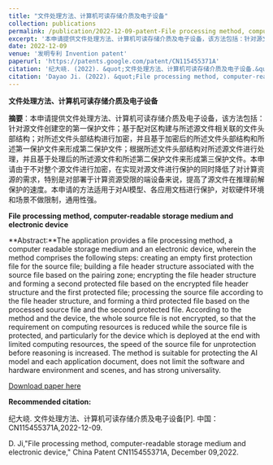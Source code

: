 ```yaml
---
title: "文件处理方法、计算机可读存储介质及电子设备"
collection: publications
permalink: /publication/2022-12-09-patent-File processing method, computer-readable storage medium and electronic device-number-16
excerpt: '本申请提供文件处理方法、计算机可读存储介质及电子设备，该方法包括：针对源文件创建空的第一保护文件；基于配对区构建与所述源文件相关联的文件头部结构；对所述文件头部结构进行加密，并且基于加密后的所述文件头部结构和所述第一保护文件来形成第二保护文件；根据所述文件头部结构对所述源文件进行处理，并且基于处理后的所述源文件和所述第二保护文件来形成第三保护文件。本申请由于不对整个源文件进行加密，在实现对源文件进行保护的同时降低了对计算资源的需求，特别是对部署于计算资源受限的端设备来说，提高了源文件在推理前解保护的速度。本申请的方法适用于对AI模型、各应用文档进行保护，对软硬件环境和场景不做限制，通用性强.'
date: 2022-12-09
venue: '发明专利 Invention patent'
paperurl: 'https://patents.google.com/patent/CN115455371A'
citation: '纪大峣. (2022). &quot;文件处理方法、计算机可读存储介质及电子设备.&quot; <i>专利</i>. CN115455371A.'
citation: 'Dayao Ji. (2022). &quot;File processing method, computer-readable storage medium and electronic device.&quot; <i>China patent</i>. CN115455371A.'
---
```

**文件处理方法、计算机可读存储介质及电子设备**

**摘要**：本申请提供文件处理方法、计算机可读存储介质及电子设备，该方法包括：针对源文件创建空的第一保护文件；基于配对区构建与所述源文件相关联的文件头部结构；对所述文件头部结构进行加密，并且基于加密后的所述文件头部结构和所述第一保护文件来形成第二保护文件；根据所述文件头部结构对所述源文件进行处理，并且基于处理后的所述源文件和所述第二保护文件来形成第三保护文件。本申请由于不对整个源文件进行加密，在实现对源文件进行保护的同时降低了对计算资源的需求，特别是对部署于计算资源受限的端设备来说，提高了源文件在推理前解保护的速度。本申请的方法适用于对AI模型、各应用文档进行保护，对软硬件环境和场景不做限制，通用性强。



**File processing method, computer-readable storage medium and electronic device**

**Abstract:**The application provides a file processing method, a computer readable storage medium and an electronic device, wherein the method comprises the following steps: creating an empty first protection file for the source file; building a file header structure associated with the source file based on the pairing zone; encrypting the file header structure and forming a second protected file based on the encrypted file header structure and the first protected file; processing the source file according to the file header structure, and forming a third protected file based on the processed source file and the second protected file. According to the method and the device, the whole source file is not encrypted, so that the requirement on computing resources is reduced while the source file is protected, and particularly for the device which is deployed at the end with limited computing resources, the speed of the source file for unprotection before reasoning is increased. The method is suitable for protecting the AI model and each application document, does not limit the software and hardware environment and scenes, and has strong universality. 



[Download paper here](https://patents.google.com/patent/CN115455371A)



**Recommended citation:** 

纪大峣. 文件处理方法、计算机可读存储介质及电子设备[P]. 中国：CN115455371A,2022-12-09.

D. Ji,"File processing method, computer-readable storage medium and electronic device," China Patent CN115455371A, December 09,2022.



